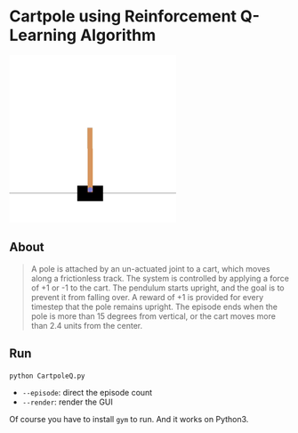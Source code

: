 # Cartpole using Reinforcement Q-Learning Algorithm

<img src="/cartpole_example.gif" width="300">


## About

> A pole is attached by an un-actuated joint to a cart, which moves along a frictionless track. The system is controlled by applying a force of +1 or -1 to the cart. The pendulum starts upright, and the goal is to prevent it from falling over. A reward of +1 is provided for every timestep that the pole remains upright. The episode ends when the pole is more than 15 degrees from vertical, or the cart moves more than 2.4 units from the center.

## Run

``
python CartpoleQ.py
``

* `--episode`: direct the episode count
* `--render`: render the GUI

Of course you have to install `gym` to run. And it works on Python3.
